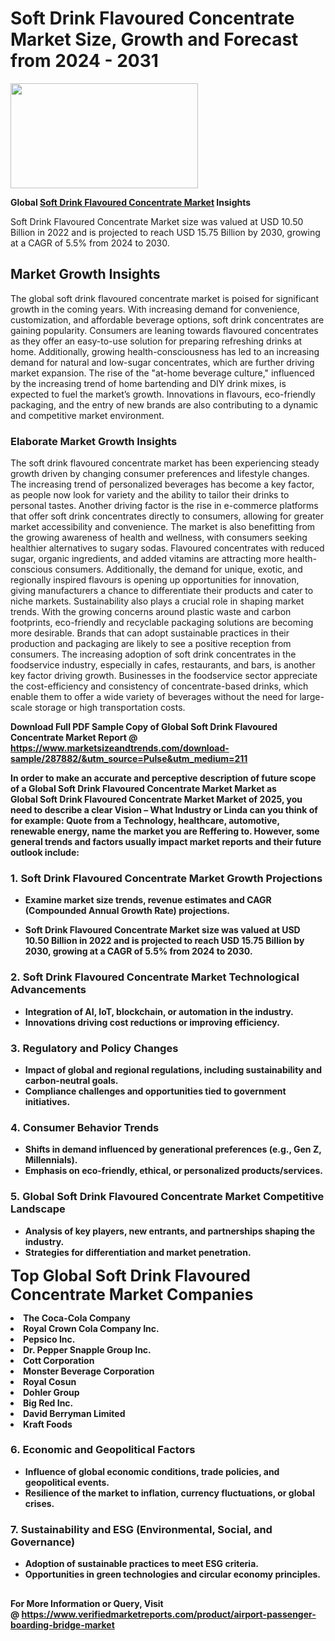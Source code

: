 <H1>Soft Drink Flavoured Concentrate Market Size, Growth and Forecast from 2024 - 2031</H1><img class="aligncenter size-medium wp-image-584254" src="https://thirdeyenews.in/wp-content/uploads/2024/09/Global-Market-Research-300x168.jpeg" alt="" width="300" height="168" /><p><strong>Global&nbsp;<a href="https://www.marketsizeandtrends.com/download-sample/287882/&amp;utm_source=Pulse&amp;utm_medium=211">Soft Drink Flavoured Concentrate Market</a> Insights</strong></p><p>Soft Drink Flavoured Concentrate Market size was valued at USD 10.50 Billion in 2022 and is projected to reach USD 15.75 Billion by 2030, growing at a CAGR of 5.5% from 2024 to 2030.</p><p><h2>Market Growth Insights</h2> The global soft drink flavoured concentrate market is poised for significant growth in the coming years. With increasing demand for convenience, customization, and affordable beverage options, soft drink concentrates are gaining popularity. Consumers are leaning towards flavoured concentrates as they offer an easy-to-use solution for preparing refreshing drinks at home. Additionally, growing health-consciousness has led to an increasing demand for natural and low-sugar concentrates, which are further driving market expansion. The rise of the "at-home beverage culture," influenced by the increasing trend of home bartending and DIY drink mixes, is expected to fuel the market’s growth. Innovations in flavours, eco-friendly packaging, and the entry of new brands are also contributing to a dynamic and competitive market environment. <p><strong></strong></p> <h3>Elaborate Market Growth Insights</h3> The soft drink flavoured concentrate market has been experiencing steady growth driven by changing consumer preferences and lifestyle changes. The increasing trend of personalized beverages has become a key factor, as people now look for variety and the ability to tailor their drinks to personal tastes. Another driving factor is the rise in e-commerce platforms that offer soft drink concentrates directly to consumers, allowing for greater market accessibility and convenience. The market is also benefitting from the growing awareness of health and wellness, with consumers seeking healthier alternatives to sugary sodas. Flavoured concentrates with reduced sugar, organic ingredients, and added vitamins are attracting more health-conscious consumers. Additionally, the demand for unique, exotic, and regionally inspired flavours is opening up opportunities for innovation, giving manufacturers a chance to differentiate their products and cater to niche markets. Sustainability also plays a crucial role in shaping market trends. With the growing concerns around plastic waste and carbon footprints, eco-friendly and recyclable packaging solutions are becoming more desirable. Brands that can adopt sustainable practices in their production and packaging are likely to see a positive reception from consumers. The increasing adoption of soft drink concentrates in the foodservice industry, especially in cafes, restaurants, and bars, is another key factor driving growth. Businesses in the foodservice sector appreciate the cost-efficiency and consistency of concentrate-based drinks, which enable them to offer a wide variety of beverages without the need for large-scale storage or high transportation costs. <p><strong></p><p><span class=""><strong>Download Full PDF Sample Copy of Global Soft Drink Flavoured Concentrate Market Report</strong> @ <a href="https://www.marketsizeandtrends.com/download-sample/287882/&amp;utm_source=Pulse&amp;utm_medium=211" target="_blank">https://www.marketsizeandtrends.com/download-sample/287882/&amp;utm_source=Pulse&amp;utm_medium=211</a></span></p><p>In order to make an accurate and perceptive description of future scope of a Global&nbsp;Soft Drink Flavoured Concentrate Market Market as Global&nbsp;Soft Drink Flavoured Concentrate Market Market of 2025, you need to describe a clear Vision &ndash; What Industry or Linda can you think of for example: Quote from a Technology, healthcare, automotive, renewable energy, name the market you are Reffering to. However, some general trends and factors usually impact market reports and their future outlook include:</p><h3>1.&nbsp;<strong>Soft Drink Flavoured Concentrate Market Growth Projections</strong></h3><ul><li>Examine market size trends, revenue estimates and CAGR (Compounded Annual Growth Rate) projections.</li><li><p>Soft Drink Flavoured Concentrate Market size was valued at USD 10.50 Billion in 2022 and is projected to reach USD 15.75 Billion by 2030, growing at a CAGR of 5.5% from 2024 to 2030.</p></li></ul><h3>2.&nbsp;<strong>Soft Drink Flavoured Concentrate Market Technological Advancements</strong></h3><ul><li>Integration of AI, IoT, blockchain, or automation in the industry.</li><li>Innovations driving cost reductions or improving efficiency.</li></ul><h3>3.&nbsp;<strong>Regulatory and Policy Changes</strong></h3><ul><li>Impact of global and regional regulations, including sustainability and carbon-neutral goals.</li><li>Compliance challenges and opportunities tied to government initiatives.</li></ul><h3>4.&nbsp;<strong>Consumer Behavior Trends</strong></h3><ul><li>Shifts in demand influenced by generational preferences (e.g., Gen Z, Millennials).</li><li>Emphasis on eco-friendly, ethical, or personalized products/services.</li></ul><h3>5.&nbsp;<strong>Global Soft Drink Flavoured Concentrate Market Competitive Landscape</strong></h3><ul><li>Analysis of key players, new entrants, and partnerships shaping the industry.</li><li>Strategies for differentiation and market penetration.</li></ul><p data-pm-slice="1 1 []"><span style="color: inherit; font-family: inherit; font-size: 25px;">Top Global Soft Drink Flavoured Concentrate Market Companies</span></p><div class="" data-test-id=""><p><li>The Coca-Cola Company</li><li> Royal Crown Cola Company Inc.</li><li> Pepsico Inc.</li><li> Dr. Pepper Snapple Group Inc.</li><li> Cott Corporation</li><li> Monster Beverage Corporation</li><li> Royal Cosun</li><li> Dohler Group</li><li> Big Red Inc.</li><li> David Berryman Limited</li><li> Kraft Foods</li></p></div><h3>6.&nbsp;<strong>Economic and Geopolitical Factors</strong></h3><ul><li>Influence of global economic conditions, trade policies, and geopolitical events.</li><li>Resilience of the market to inflation, currency fluctuations, or global crises.</li></ul><h3>7.&nbsp;<strong>Sustainability and ESG (Environmental, Social, and Governance)</strong></h3><ul><li>Adoption of sustainable practices to meet ESG criteria.</li><li>Opportunities in green technologies and circular economy principles.</li></ul><h2><strong style="font-size: 14px;">For More Information or Query, Visit @&nbsp;</strong><a style="background-color: #ffffff; font-size: 14px;" href="https://www.marketsizeandtrends.com/report/soft-drink-flavoured-concentrate-market/" target="_blank">https://www.verifiedmarketreports.com/product/airport-passenger-boarding-bridge-market</a></h2>
